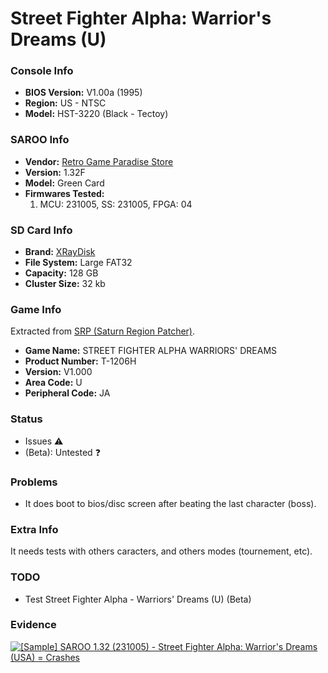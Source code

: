 # Street Fighter Alpha: Warrior's Dreams (U)

### Console Info

- <b>BIOS Version:</b> V1.00a (1995)
- <b>Region:</b> US - NTSC
- <b>Model:</b> HST-3220 (Black - Tectoy)

### SAROO Info

- <b>Vendor:</b> [Retro Game Paradise Store](https://s.click.aliexpress.com/e/_DlCqvfB)
- <b>Version:</b> 1.32F
- <b>Model:</b> Green Card
- <b>Firmwares Tested:</b>
  1. MCU: 231005, SS: 231005, FPGA: 04

### SD Card Info

- <b>Brand:</b> [XRayDisk](https://s.click.aliexpress.com/e/_DFQnFSH)
- <b>File System:</b> Large FAT32
- <b>Capacity:</b> 128 GB
- <b>Cluster Size:</b> 32 kb

### Game Info

Extracted from [SRP (Saturn Region Patcher)](https://segaxtreme.net/resources/saturn-region-patcher.81/download).

- <b>Game Name:</b> STREET FIGHTER ALPHA WARRIORS' DREAMS
- <b>Product Number:</b> T-1206H
- <b>Version:</b> V1.000
- <b>Area Code:</b> U
- <b>Peripheral Code:</b> JA

### Status

- Issues :warning:
- (Beta): Untested :question:

### Problems

- It does boot to bios/disc screen after beating the last character (boss).

### Extra Info

It needs tests with others caracters, and others modes (tournement, etc).

### TODO

- Test Street Fighter Alpha - Warriors' Dreams (U) (Beta)

### Evidence

[![[Sample] SAROO 1.32 (231005) - Street Fighter Alpha: Warrior's Dreams (USA) = Crashes](https://img.youtube.com/vi/09pgfvhe_fE/0.jpg)](https://www.youtube.com/watch?v=09pgfvhe_fE)
